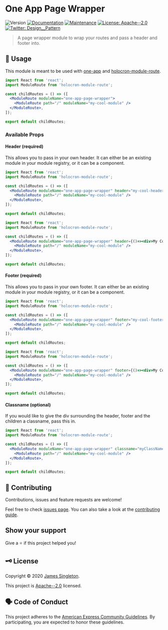 # One App Page Wrapper

![Version](https://img.shields.io/badge/version-0.0.0-blue.svg?cacheSeconds=2592000)
[![Documentation](https://img.shields.io/badge/documentation-yes-brightgreen.svg)](https://github.com/JamesSingleton/one-app-page-wrapper#readme)
[![Maintenance](https://img.shields.io/badge/Maintained%3F-yes-green.svg)](https://github.com/JamesSingleton/one-app-page-wrapper/graphs/commit-activity)
[![License: Apache--2.0](https://img.shields.io/github/license/JamesSingleton/one-app-page-wrapper)](https://github.com/JamesSingleton/one-app-page-wrapper/blob/master/LICENSE)
[![Twitter: Design\_\_Pattern](https://img.shields.io/twitter/follow/Design\_\_Pattern.svg?style=social)](https://twitter.com/Design\_\_Pattern)

> A page wrapper module to wrap your routes and pass a header and footer into.

## 🚀 Usage

This module is meant to be used with [one-app](https://github.com/americanexpress/one-app) and [holocron-module-route](https://github.com/americanexpress/holocron/tree/master/packages/holocron-module-route).

```jsx
import React from 'react';
import ModuleRoute from 'holocron-module-route';

const childRoutes = () => ([
  <ModuleRoute moduleName="one-app-page-wrapper">
    <ModuleRoute path="/" moduleName="my-cool-module" />
  </ModuleRoute>,
]);

export default childRoutes;
```

### Available Props

#### Header (required)

This allows you to pass in your own header. It can either be an existing module in your module registry, or it can be a component.

```jsx
import React from 'react';
import ModuleRoute from 'holocron-module-route';

const childRoutes = () => ([
  <ModuleRoute moduleName="one-app-page-wrapper" header="my-cool-header-module">
    <ModuleRoute path="/" moduleName="my-cool-module" />
  </ModuleRoute>,
]);

export default childRoutes;
```

```jsx
import React from 'react';
import ModuleRoute from 'holocron-module-route';

const childRoutes = () => ([
  <ModuleRoute moduleName="one-app-page-wrapper" header={()=><div>My Cool Header</div>}>
    <ModuleRoute path="/" moduleName="my-cool-module" />
  </ModuleRoute>,
]);

export default childRoutes;
```

#### Footer (required)

This allows you to pass in your own footer. It can either be an existing module in your module registry, or it can be a component.

```jsx
import React from 'react';
import ModuleRoute from 'holocron-module-route';

const childRoutes = () => ([
  <ModuleRoute moduleName="one-app-page-wrapper" footer="my-cool-footer-module">
    <ModuleRoute path="/" moduleName="my-cool-module" />
  </ModuleRoute>,
]);

export default childRoutes;
```

```jsx
import React from 'react';
import ModuleRoute from 'holocron-module-route';

const childRoutes = () => ([
  <ModuleRoute moduleName="one-app-page-wrapper" footer={()=><div>My Cool Footer</div>}>
    <ModuleRoute path="/" moduleName="my-cool-module" />
  </ModuleRoute>,
]);

export default childRoutes;
```

#### Classname (optional)

If you would like to give the div surrounding the header, footer and the children a classname, pass this in.

```jsx
import React from 'react';
import ModuleRoute from 'holocron-module-route';

const childRoutes = () => ([
  <ModuleRoute moduleName="one-app-page-wrapper" classname="myClassName">
    <ModuleRoute path="/" moduleName="my-cool-module" />
  </ModuleRoute>,
]);

export default childRoutes;
```

## 🤝 Contributing

Contributions, issues and feature requests are welcome!

Feel free to check [issues page](https://github.com/JamesSingleton/one-app-page-wrapper/issues). You can also take a look at the [contributing guide](https://github.com/JamesSingleton/one-app-page-wrapper/blob/master/CONTRIBUTING.md).

## Show your support

Give a ⭐️ if this project helped you!

## 🗝️ License

Copyright © 2020 [James Singleton](https://github.com/JamesSingleton).

This project is [Apache--2.0](https://github.com/JamesSingleton/one-app-page-wrapper/blob/master/LICENSE) licensed.

## 🗣️ Code of Conduct

This project adheres to the [American Express Community Guidelines](https://github.com/JamesSingleton/one-app-page-wrapper/blob/master/CODE_OF_CONDUCT.md).
By participating, you are expected to honor these guidelines.
